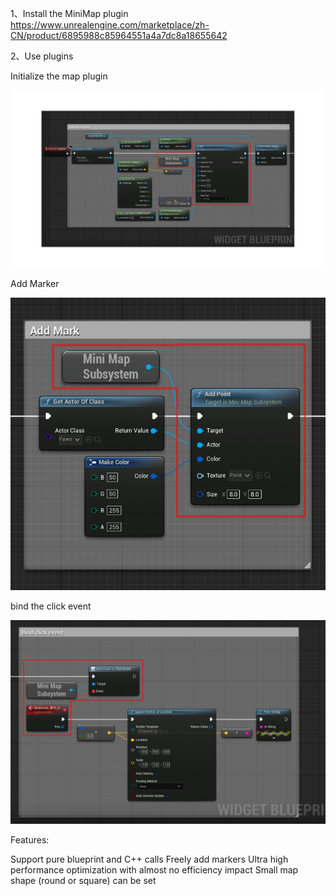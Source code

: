 1、Install the MiniMap plugin
https://www.unrealengine.com/marketplace/zh-CN/product/6895988c85964551a4a7dc8a18655642

2、Use plugins

Initialize the map plugin

![image](https://raw.githubusercontent.com/kx500/MiniMap/main/QQ%E6%88%AA%E5%9B%BE20221201133247.jpg)



Add Marker

![image](https://raw.githubusercontent.com/kx500/MiniMap/main/QQ%E6%88%AA%E5%9B%BE20221201133323.jpg)



bind the click event

![image](https://raw.githubusercontent.com/kx500/MiniMap/main/QQ%E6%88%AA%E5%9B%BE20221201133341.jpg)


Features:

Support pure blueprint and C++ calls
Freely add markers
Ultra high performance optimization with almost no efficiency impact
Small map shape (round or square) can be set
